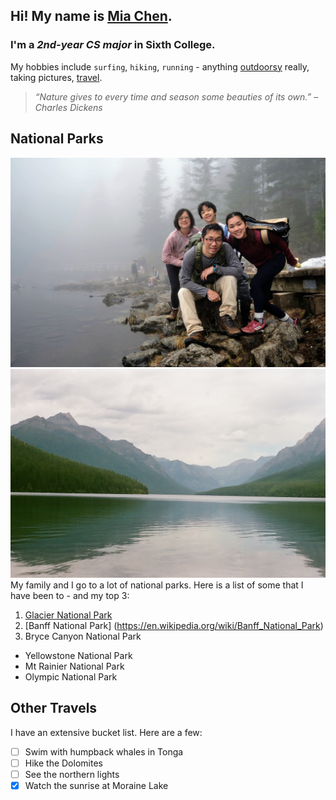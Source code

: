 ## Hi! My name is [Mia Chen](README.md).
### I'm a *2nd-year CS major* in **Sixth College**. 

My hobbies include `surfing`, `hiking`, `running` - anything [outdoorsy](#national-parks) really, taking pictures, [travel](#other-travles). 
> *“Nature gives to every time and season some beauties of its own.” –Charles Dickens*

## National Parks
![image](family-hiking.jpg)
![image](glacier.jpg)
My family and I go to a lot of national parks. Here is a list of some that I have been to - and my top 3:

1. [Glacier National Park](https://www.nps.gov/glac/index.htm)
2. [Banff National Park] (https://en.wikipedia.org/wiki/Banff_National_Park)
3. Bryce Canyon National Park
- Yellowstone National Park
- Mt Rainier National Park
- Olympic National Park

## Other Travels
I have an extensive bucket list. Here are a few:
- [ ] Swim with humpback whales in Tonga
- [ ] Hike the Dolomites
- [ ] See the northern lights
- [x] Watch the sunrise at Moraine Lake
